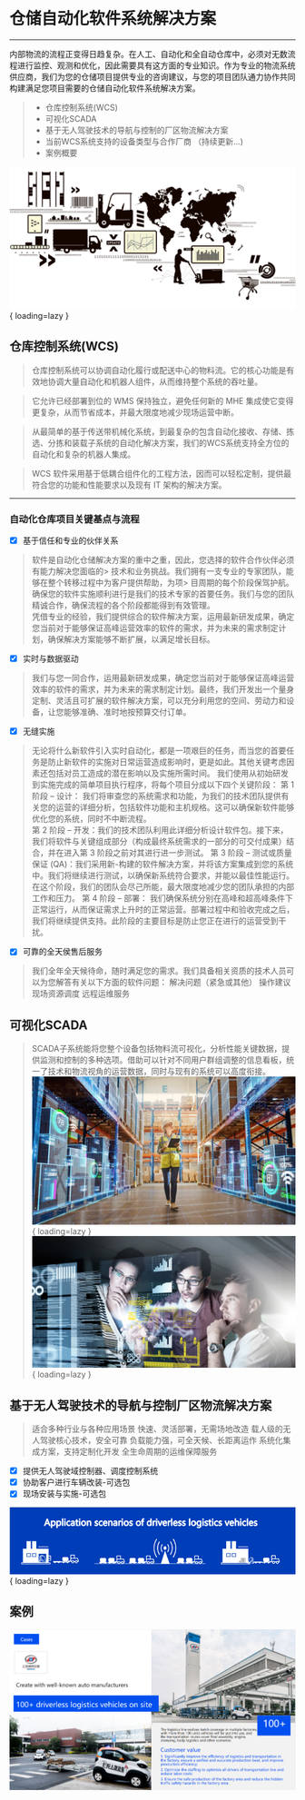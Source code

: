 # 仓储自动化软件系统解决方案

------

内部物流的流程正变得日趋复杂。在人工、自动化和全自动仓库中，必须对无数流程进行监控、观测和优化，因此需要具有这方面的专业知识。作为专业的物流系统供应商，我们为您的仓储项目提供专业的咨询建议，与您的项目团队通力协作共同构建满足您项目需要的仓储自动化软件系统解决方案。

> * 仓库控制系统(WCS)
> * 可视化SCADA
> * 基于无人驾驶技术的导航与控制的厂区物流解决方案
> * 当前WCS系统支持的设备类型与合作厂商 （持续更新...)
> * 案例概要

![overview_pic][1]{ loading=lazy }

## 仓库控制系统(WCS)

> 仓库控制系统可以协调自动化履行或配送中心的物料流。它的核心功能是有效地协调大量自动化和机器人组件，从而维持整个系统的吞吐量。

> 它允许已经部署到位的 WMS 保持独立，避免任何新的 MHE 集成使它变得更复杂，从而节省成本，并最大限度地减少现场运营中断。

> 从最简单的基于传送带机械化系统，到最复杂的包含自动化接收、存储、拣选、分拣和装载子系统的自动化解决方案，我们的WCS系统支持全方位的自动化和复杂的机器人集成。

> WCS 软件采用基于低耦合组件化的工程方法，因而可以轻松定制，提供最符合您的功能和性能要求以及现有 IT 架构的解决方案。

------

### 自动化仓库项目关键基点与流程

- [x] 基于信任和专业的伙伴关系
> 软件是自动化仓储解决方案的重中之重，因此，您选择的软件合作伙伴必须有能力解决您面临的> 技术和业务挑战。我们拥有一支专业的专家团队，能够在整个转移过程中为客户提供帮助，为项> 目周期的每个阶段保驾护航。
确保您的软件实施顺利进行是我们的技术专家的首要任务。我们与您的团队精诚合作，确保流程的各个阶段都能得到有效管理。  
> 凭借专业的经验，我们提供综合的软件解决方案，运用最新研发成果，确定您当前对于能够保证高峰运营效率的软件的需求，并为未来的需求制定计划，确保解决方案能够不断扩展，以满足增长目标。 

- [x] 实时与数据驱动
> 我们与您一同合作，运用最新研发成果，确定您当前对于能够保证高峰运营效率的软件的需求，并为未来的需求制定计划。最终，我们开发出一个量身定制、灵活且可扩展的软件解决方案，可以充分利用您的空间、劳动力和设备，让您能够准确、准时地按预算交付订单。 
- [x] 无缝实施
>无论将什么新软件引入实时自动化，都是一项艰巨的任务，而当您的首要任务是防止新软件的实施对日常运营造成影响时，更是如此。其他关键考虑因素还包括对员工造成的潜在影响以及实施所需时间。 
>我们使用从初始研发到实施完成的简单项目执行程序，将每个项目分成以下四个关键阶段： 
> 第 1 阶段 – 设计： 我们将审查您的系统需求和功能，为我们的技术团队提供有关您的运营的详细分析，包括软件功能和主机规格。这可以确保新软件能够优化您的系统，同时不中断流程。  
>第 2 阶段 – 开发：我们的技术团队利用此详细分析设计软件包。接下来，我们将软件与关键组成部分（构成最终系统需求的一部分的可交付成果）结合，并在进入第 3 阶段之前对其进行进一步测试。 
>第 3 阶段 – 测试或质量保证 (QA)：我们采用新-构建的软件解决方案，并将该方案集成到您的系统中。我们将继续进行测试，以确保新系统符合要求，并能以最佳性能运行。在这个阶段，我们的团队会尽己所能，最大限度地减少您的团队承担的内部工作和压力。 
>第 4 阶段 – 部署： 我们确保系统分别在高峰和超高峰条件下正常运行，从而保证需求上升时的正常运营。部署过程中和验收完成之后，我们将继续提供支持。此阶段的主要目标是防止您正在进行的运营受到干扰。 
- [x] 可靠的全天侯售后服务
>我们全年全天候待命，随时满足您的需求。我们具备相关资质的技术人员可以为您解答有关以下方面的软件问题：
>    解决问题（紧急或其他）
>    操作建议
>    现场资源调度
>    远程运维服务

## 可视化SCADA
>SCADA子系统能将您整个设备包括物料流可视化，分析性能关键数据，提供监测和控制的多种选项。借助可以针对不同用户群组调整的信息看板，统一了技术和物流视角的运营数据，同时与现有的系统可以高度衔接。
![SCADA_viewer][2]{ loading=lazy }
![SCADA_Monitor][3]{ loading=lazy }

## 基于无人驾驶技术的导航与控制厂区物流解决方案
>适合多种行业与各种应用场景
快速、灵活部署，无需场地改造
载人级的无人驾驶核心技术，安全可靠
负载能力强，可全天候、长距离运作
系统化集成方案，支持定制化开发
全生命周期的运维保障服务

- [x] 提供无人驾驶域控制器、调度控制系统
- [x] 协助客户进行车辆改装-可选包
- [x] 现场安装与实施-可选包

![L4_Driver][4]{ loading=lazy }

## 案例 
![case1][5]


[1]: assets/images/warehouse_overview.png
[2]: assets/images/shutterstock.webp
[3]: assets/images/SCADA.jpg
[4]: assets/images/L4_scene_en.png
[5]: assets/images/case_en.png